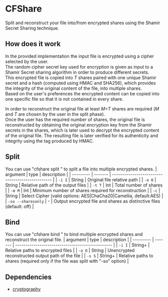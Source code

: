 # CFShare
Split and reconstruct your file into/from encrypted shares using the Shamir Secret Sharing technique.

## How does it work
In the provided implementation the input file is encrypted using a cipher selected by the user.\
The random cipher secret key used for encryption is given as input to a Shamir Secret sharing algorithm in order to produce different secrets.\
This encrypted file is copied into _T_ shares paired with one unique Shamir secret and a hash (computed using HMAC and SHA256), which provides the integrity of the original content of the file, into multiple shares.\
Based on the user's preferences the encrypted content can be copied into one specific file so that it is not contained in every share.

In order to reconstruct the original file at least _M<T_ shares are required (_M_ and _T_ are chosen by the user in the split phase).\
Once the user has the required number of shares, the original file is reconstructed by obtaining the original encryption key from the Shamir secrets in the shares, which is later used to decrypt the encrypted content of the original file.
The resulting file is later verified for its authenticity and integrity using the tag produced by HMAC.
## Split
You can use "cfshare split <arguments>" to split a file into multiple encrypted shares.
| argument | type    | description                                      |
| --------- | ------- | ------------------------------------------------ |
| `-i I`     | String  | Original file relative path        |
| `-o O`  | String | Relative path of the output files          |
| `-t T` | Int  | Total number of shares                            |
| `-m M`  | Int | Minimum number of shares required for reconstruction |
| `-c`  | String | Select Cipher (valid options: AES&#124;ChaCha20&#124;Camellia, default:AES) |
| `-so --sharesonly`  | - | Output encrypted file and shares as distinctive files (default: off) |
## Bind
You can use "cfshare bind <arguments>" to bind multiple encrypted shares and reconstruct the original file.
| argument | type    | description                                      |
| --------- | ------- | ------------------------------------------------ |
| `-i I`     | String+  | Relative paths to encrypted files        |
| `-o O`  | String | Unencrypted reconstructed output path of the file          |
| `-s S` | String+  | Relative paths to shares (required only if the file was split with "-so" option)                            |

## Dependencies
- [cryptography](https://cryptography.io/)